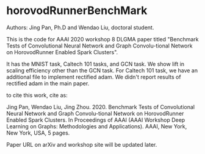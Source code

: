 # horovodRunnerBenchMark
Authors: Jing Pan, Ph.D and Wendao Liu, doctoral student. 

This is the code for AAAI 2020 workshop 8 DLGMA paper titled "Benchmark Tests of Convolutional Neural Network and Graph Convolu-tional Network on HorovodRunner Enabled Spark Clusters". 

It has the MNIST task, Caltech 101 tasks, and GCN task. We show lift in scaling efficiency other than the GCN task. For Caltech 101 task, we have an additional file to implement rectified adam. We didn't report results of rectified adam in the main paper. 

to cite this work, cite as: 

Jing Pan, Wendao Liu, Jing Zhou. 2020. Benchmark Tests of Convolutional Neural Network and Graph Convolu-tional Network on HorovodRunner Enabled Spark Clusters. In Proceedings of AAAI (AAAI Workshop Deep Learning on Graphs: Methodologies and Applications). AAAI, New York, New York, USA, 5 pages.

Paper URL on arXiv and workshop site will be updated later. 
